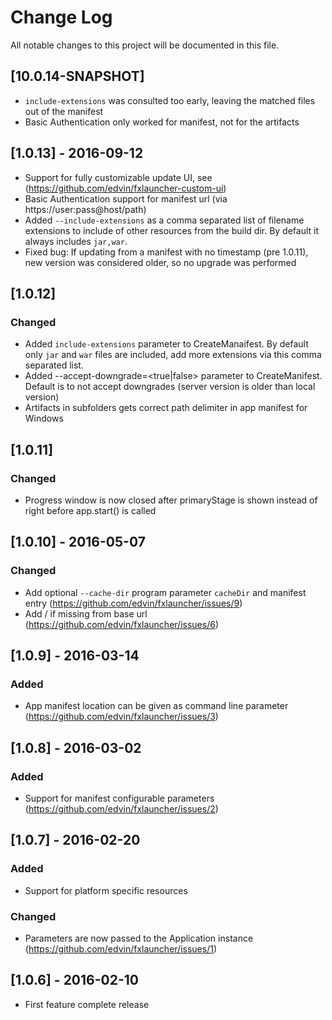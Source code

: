 # Change Log
All notable changes to this project will be documented in this file.

## [10.0.14-SNAPSHOT]

- `include-extensions` was consulted too early, leaving the matched files out of the manifest
- Basic Authentication only worked for manifest, not for the artifacts

## [1.0.13] - 2016-09-12

- Support for fully customizable update UI, see (https://github.com/edvin/fxlauncher-custom-ui) 
- Basic Authentication support for manifest url (via https://user:pass@host/path)
- Added `--include-extensions` as a comma separated list of filename extensions to include of other resources from the build dir. By default it always includes `jar,war`.
- Fixed bug: If updating from a manifest with no timestamp (pre 1.0.11), new version was considered older, so no upgrade was performed

## [1.0.12]

### Changed

- Added `include-extensions` parameter to CreateManaifest. By default only `jar` and `war` files are included, add more extensions via this comma separated list.
- Added --accept-downgrade=<true|false> parameter to CreateManifest. Default is to not accept downgrades (server version is older than local version)
- Artifacts in subfolders gets correct path delimiter in app manifest for Windows

## [1.0.11]

### Changed

- Progress window is now closed after primaryStage is shown instead of right before app.start() is called

## [1.0.10] - 2016-05-07

### Changed

- Add optional `--cache-dir` program parameter `cacheDir` and manifest entry (https://github.com/edvin/fxlauncher/issues/9)
- Add / if missing from base url (https://github.com/edvin/fxlauncher/issues/6)

## [1.0.9] - 2016-03-14

### Added

- App manifest location can be given as command line parameter (https://github.com/edvin/fxlauncher/issues/3)

## [1.0.8] - 2016-03-02

### Added

- Support for manifest configurable parameters (https://github.com/edvin/fxlauncher/issues/2)

## [1.0.7] - 2016-02-20

### Added
- Support for platform specific resources

### Changed
- Parameters are now passed to the Application instance (https://github.com/edvin/fxlauncher/issues/1)

## [1.0.6] - 2016-02-10
- First feature complete release